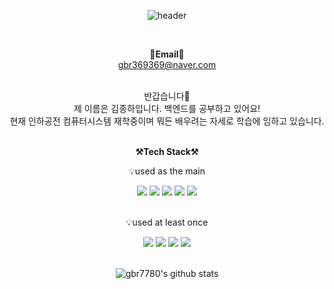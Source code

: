 

<!--
**gbr7780/gbr7780** is a ✨ _special_ ✨ repository because its `README.md` (this file) appears on your GitHub profile.

Here are some ideas to get you started:

- 🔭 I’m currently working on ...
- 🌱 I’m currently learning ...
- 👯 I’m looking to collaborate on ...
- 🤔 I’m looking for help with ...
- 💬 Ask me about ...
- 📫 How to reach me: ...
- 😄 Pronouns: ...
- ⚡ Fun fact: ...
-->



<div align="center">

![header](https://capsule-render.vercel.app/api?type=Waving&color=auto&height=300&section=header&text=JongHa's%20GitHub%20Profile&fontSize=40)

<br>
<!--
<strong>⚡Career&Awards⚡</strong><br>
2014 충북 기능경기대회 컴퓨터정보통신(現 IT네트워크시스템) 금메달<br>
2015 충북 기능경기대회 컴퓨터정보통신(現 IT네트워크시스템) 금메달<br>
글로벌숙련기술진흥원 CISCO 라우터 네트워킹 수료<br>
前 씨앤씨 LCD서비스팀 사원<br>
前 삼성전자 IM 네트워크사업부 글로벌서비스팀 CL1<br>
現 인하공전 컴퓨터시스템 재학<br><br>
-->

<strong>📧Email📧</strong><br>
<a>gbr369369@naver.com</a>
<br><br>

반갑습니다👐<br>
제 이름은 김종하입니다. 백엔드를 공부하고 있어요!<br>
현재 인하공전 컴퓨터시스템 재학중이며 뭐든 배우려는 자세로 학습에 임하고 있습니다.<br><br>

<strong>⚒️Tech Stack⚒️</strong>
<p>💡used as the main</p>
<img src="https://img.shields.io/badge/java-007396?style=for-the-badge&logo=java&logoColor=white">
<img src="https://img.shields.io/badge/spring-6DB33F?style=for-the-badge&logo=spring&logoColor=white">
<img src="https://img.shields.io/badge/springboot-6DB33F?style=for-the-badge&logo=springboot&logoColor=white">
<img src="https://img.shields.io/badge/mysql-4479A1?style=for-the-badge&logo=mysql&logoColor=white">
<img src="https://img.shields.io/badge/linux-FCC624?style=for-the-badge&logo=linux&logoColor=black">
<br><br>
  
  <p>💡used at least once</p>
  <img src="https://img.shields.io/badge/javascript-F7DF1E?style=for-the-badge&logo=javascript&logoColor=black">
  <img src="https://img.shields.io/badge/css-1572B6?style=for-the-badge&logo=css3&logoColor=white">
  <img src="https://img.shields.io/badge/html-E34F26?style=for-the-badge&logo=html5&logoColor=white">
  <img src="https://img.shields.io/badge/python-3776AB?style=for-the-badge&logo=python&logoColor=white">
  <br><br>
  
  
  ![gbr7780's github stats](https://github-readme-stats.vercel.app/api?username=gbr7780&show_icons=true&count_private=true)
</div>



